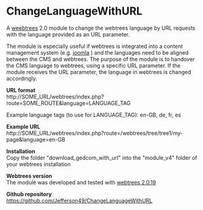 # ChangeLanguageWithURL
A [weebtrees](https://webtrees.net) 2.0 module to change the webtrees language by URL requests with the language provided as an URL parameter.

The module is especially useful if webtrees is integrated into a content management system (e.g. [joomla](https://www.joomla.org) ) and the languages need to be aligned between the CMS and webtrees. The purpose of the module is to handover the CMS language to webtrees, using a specific URL parameter. If the module receives the URL parameter, the language in webtrees is changed accordingly.

**URL format**   
http://SOME_URL/webtrees/index.php?route=SOME_ROUTE&language=LANGUAGE_TAG

Example language tags (to use for LANGUAGE_TAG): en-GB, de, fr, es

**Example URL**   
http://SOME_URL/webtrees/index.php?route=/webtrees/tree/tree1/my-page&language=en-GB

**Installation**  
Copy the folder "download_gedcom_with_url" into the "module_v4" folder of your webtrees installation

**Webtrees version**  
The module was developed and tested with [webtrees 2.0.19](https://webtrees.net/download)

**Github repository**  
https://github.com/Jefferson49/ChangeLanguageWithURL